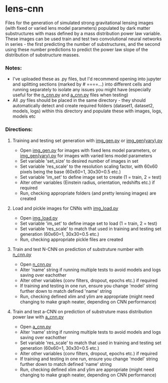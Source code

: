 # lens-cnn
Files for the generation of simulated strong gravitational lensing images (with fixed or varied lens model parameters) populated by dark matter substructures with mass defined by a mass distribution power law variable. These images can be used train and test two convolutional neural networks in series - the first predicting the number of substructures, and the second using these number predictions to predict the power law slope of the distribution of substructure masses. 

### Notes:
- I've uploaded these as .py files, but I'd recommend opening into jupyter and splitting sections (marked by # ====...) into different cells and running separately to isolate any issues you might have (especially useful for the [n_cnn.py](n_cnn.py) and [a_cnn.py](a_cnn.py) files when testing)
- All .py files should be placed in the same directory - they should automatically detect and create required folders (dataset1, dataset2, models, logs) within this directory and populate these with images, logs, models etc

### Directions:
1. Training and testing set generation with [img_gen.py](img_gen.py) or [img_gen(vary).py](img_gen(vary).py)
   - Open [img_gen.py](img_gen.py) for images with fixed lens model parameters, or [img_gen(vary).py](img_gen(vary).py) for images with varied lens model parameters
   - Set variable 'set_size' to desired number of images in set
   - Set variable 'res_scale' to the resolution scaling factor, with 60x60 pixels being the base (60x60=1, 30x30=0.5 etc.)
   - Set variable 'im_set' to define image set to create (1 = train, 2 = test)
   - Alter other variables (Einstein radius, orientation, redshifts etc.) if required
   - Run, checking appropriate folders (and pretty lensing images) are created

2. Load and pickle images for CNNs with [img_load.py](img_load.py)
   - Open [img_load.py](img_load.py)
   - Set variable 'im_set' to define image set to load (1 = train, 2 = test)
   - Set variable 'res_scale' to match that used in training and testing set generation (60x60=1, 30x30=0.5 etc.)
   - Run, checking appropriate pickle files are created

3. Train and test N-CNN on prediction of substruture number with [n_cnn.py](n_cnn.py)
   - Open [n_cnn.py](n_cnn.py)
   - Alter 'name' string if running multiple tests to avoid models and logs saving over eachother
   - Alter other variables (conv filters, dropout, epochs etc.) if required
   - If training and testing in one run, ensure you change 'model' string further down to match defined 'name' string
   - Run, checking defined xlim and ylim are appropriate (might need changing to make graph neater, depending on CNN performance)

4. Train and test a-CNN on prediction of substruture mass distribution power law with [a_cnn.py](a_cnn.py)
   - Open [a_cnn.py](a_cnn.py)
   - Alter 'name' string if running multiple tests to avoid models and logs saving over eachother
   - Set variable 'res_scale' to match that used in training and testing set generation (60x60=1, 30x30=0.5 etc.)
   - Alter other variables (conv filters, dropout, epochs etc.) if required
   - If training and testing in one run, ensure you change 'model' string further down to match defined 'name' string
   - Run, checking defined xlim and ylim are appropriate (might need changing to make graph neater, depending on CNN performance)
